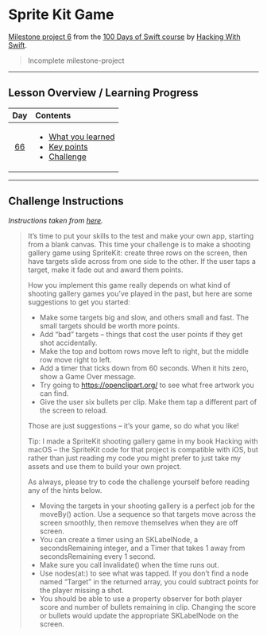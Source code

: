 # Sprite Kit Game

[Milestone project 6](https://www.hackingwithswift.com/100/66) from the [100 Days of Swift course](https://www.hackingwithswift.com/100) by [Hacking With Swift](https://www.hackingwithswift.com/).

>Incomplete milestone-project

---

## Lesson Overview / Learning Progress

|                      Day                      | Contents                                                                                                                                                                                                          |
|:---------------------------------------------:|:------------------------------------------------------------------------------------------------------------------------------------------------------------------------------------------------------------------|
| [66](https://www.hackingwithswift.com/100/66) | <ul><li>[What you learned](https://www.hackingwithswift.com/guide/7/1)</li><li>[Key points](https://www.hackingwithswift.com/guide/7/2)</li><li>[Challenge](https://www.hackingwithswift.com/guide/7/3)</li></ul> |

---

## Challenge Instructions

*Instructions taken from [here](https://www.hackingwithswift.com/guide/7/3/challenge).*

>It’s time to put your skills to the test and make your own app, starting from a blank canvas. This time your challenge is to make a shooting gallery game using SpriteKit: create three rows on the screen, then have targets slide across from one side to the other. If the user taps a target, make it fade out and award them points.
>
>How you implement this game really depends on what kind of shooting gallery games you’ve played in the past, but here are some suggestions to get you started:
>
>- Make some targets big and slow, and others small and fast. The small targets should be worth more points.
>- Add “bad” targets – things that cost the user points if they get shot accidentally.
>- Make the top and bottom rows move left to right, but the middle row move right to left.
>- Add a timer that ticks down from 60 seconds. When it hits zero, show a Game Over message.
>- Try going to https://openclipart.org/ to see what free artwork you can find.
>- Give the user six bullets per clip. Make them tap a different part of the screen to reload.
>
>Those are just suggestions – it’s your game, so do what you like!
>
>Tip: I made a SpriteKit shooting gallery game in my book Hacking with macOS – the SpriteKit code for that project is compatible with iOS, but rather than just reading my code you might prefer to just take my assets and use them to build your own project.
>
>As always, please try to code the challenge yourself before reading any of the hints below.
>
>- Moving the targets in your shooting gallery is a perfect job for the moveBy() action. Use a sequence so that targets move across the screen smoothly, then remove themselves when they are off screen.
>- You can create a timer using an SKLabelNode, a secondsRemaining integer, and a Timer that takes 1 away from secondsRemaining every 1 second.
>- Make sure you call invalidate() when the time runs out.
>- Use nodes(at:) to see what was tapped. If you don’t find a node named “Target” in the returned array, you could subtract points for the player missing a shot.
>- You should be able to use a property observer for both player score and number of bullets remaining in clip. Changing the score or bullets would update the appropriate SKLabelNode on the screen.

